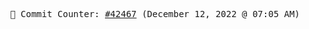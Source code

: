 <p align="center">
    <samp>
        📮 Commit Counter: <a href="https://github.com/Javascript-void0/Javascript-void0/commits/main">#42467</a> (December 12, 2022 @ 07:05 AM)
    </samp>
</p>